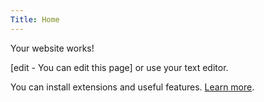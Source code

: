 ```yaml
---
Title: Home
---
```

Your website works!

[edit - You can edit this page] or use your text editor.

You can install extensions and useful features.
[Learn more](https://developers.datenstrom.se/help/).